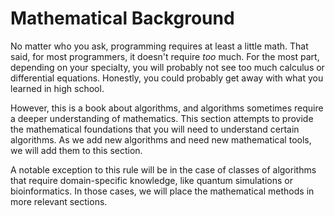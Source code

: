 # Mathematical Background

No matter who you ask, programming requires at least a little math.
That said, for most programmers, it doesn't require *too* much.
For the most part, depending on your specialty, you will probably not see too much calculus or differential equations.
Honestly, you could probably get away with what you learned in high school.

However, this is a book about algorithms, and algorithms sometimes require a deeper understanding of mathematics.
This section attempts to provide the mathematical foundations that you will need to understand certain algorithms.
As we add new algorithms and need new mathematical tools, we will add them to this section.

A notable exception to this rule will be in the case of classes of algorithms that require domain-specific knowledge, like quantum simulations or bioinformatics.
In those cases, we will place the mathematical methods in more relevant sections.
